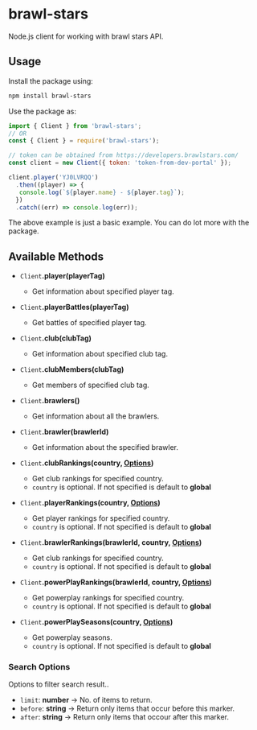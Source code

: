 # brawl-stars

Node.js client for working with brawl stars API.

## Usage

Install the package using:

```bash
npm install brawl-stars
```

Use the package as:

```js
import { Client } from 'brawl-stars';
// OR
const { Client } = require('brawl-stars');

// token can be obtained from https://developers.brawlstars.com/
const client = new Client({ token: 'token-from-dev-portal' });

client.player('YJ0LVRQQ')
  .then((player) => {
   console.log(`${player.name} - ${player.tag}`);
  })
  .catch((err) => console.log(err));
```

The above example is just a basic example. You can do lot more with the package.

## Available Methods

- `Client`**.player(playerTag)**
  - Get information about specified player tag.

- `Client`**.playerBattles(playerTag)**
  - Get battles of specified player tag.

- `Client`**.club(clubTag)**
  - Get information about specified club tag.

- `Client`**.clubMembers(clubTag)**
  - Get members of specified club tag.

- `Client`**.brawlers()**
  - Get information about all the brawlers.

- `Client`**.brawler(brawlerId)**
  - Get information about the specified brawler.

- `Client`**.clubRankings(country, [Options](###%20Search%20Options))**
  - Get club rankings for specified country.
  - `country` is optional. If not specified is default to **global**

- `Client`**.playerRankings(country, [Options](###%20Search%20Options))**
  - Get player rankings for specified country.
  - `country` is optional. If not specified is default to **global**
  
- `Client`**.brawlerRankings(brawlerId, country, [Options](###%20Search%20Options))**
  - Get club rankings for specified country.
  - `country` is optional. If not specified is default to **global**

- `Client`**.powerPlayRankings(brawlerId, country, [Options](###%20Search%20Options))**
  - Get powerplay rankings for specified country.
  - `country` is optional. If not specified is default to **global**

- `Client`**.powerPlaySeasons(country, [Options](###%20Search%20Options))**
  - Get powerplay seasons.
  - `country` is optional. If not specified is default to **global**

### Search Options

Options to filter search result..

- `limit`: **number** -> No. of items to return.
- `before`: **string** -> Return only items that occur before this marker.
- `after`: **string** -> Return only items that occour after this marker.

